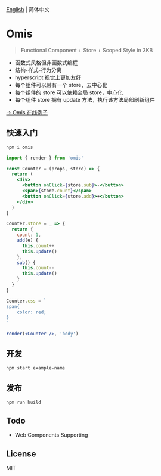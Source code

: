 [English](./README.md) | 简体中文 

# Omis

> Functional Component + Store + Scoped Style in 3KB

* 函数式风格但非函数式编程 
* 结构-样式-行为分离
* hyperscript 视觉上更加友好
* 每个组件可以带有一个 store，去中心化
* 每个组件的 store 可以依赖全局 store，中心化
* 每个组件 store 拥有 update 方法，执行该方法局部刷新组件

[→ Omis 在线例子](https://codepen.io/collection/XjLaRo/)

## 快速入门

```bash
npm i omis
```

```jsx
import { render } from 'omis'

const Counter = (props, store) => {
  return (
    <div>
      <button onClick={store.sub}>-</button>
      <span>{store.count}</span>
      <button onClick={store.add}>+</button>
    </div>
  )
}

Counter.store = _ => {
  return {
    count: 1,
    add(e) {
      this.count++
      this.update()
    },
    sub() {
      this.count--
      this.update()
    }
  }
}

Counter.css = `
span{
	color: red;
}
`

render(<Counter />, 'body')
```

## 开发

``` bash
npm start example-name
```

## 发布

``` bash
npm run build
```

## Todo

* Web Components Supporting

## License

MIT 
